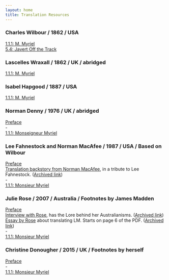 ```yaml
---
layout: home
title: Translation Resources
---
```


### **Charles Wilbour** / 1862 / USA
[1.1.1: M. Myriel](/chapter1/wilbour)<br/>
[5.4: Javert Off the Track](/derailed/wilbour)

### **Lascelles Wraxall** / 1862 / UK / abridged
[1.1.1: M. Myriel](/chapter1/wraxall)

### **Isabel Hapgood** / 1887 / USA
[1.1.1: M. Myriel](/chapter1/hapgood)

### **Norman Denny** / 1976 / UK / abridged
[Preface](/preface/denny)<br/>
-<br/>
[1.1.1: Monseigneur Myriel](/chapter1/denny)

### **Lee Fahnestock and Norman MacAfee** / 1987 / USA / Based on Wilbour
[Preface](/preface/fma)<br/>
[Translation backstory from Norman MacAfee](https://translationista.com/2022/02/remembering-lee-fahnestock-1928-2022.html), in a tribute to Lee Fahnestock. ([Archived link](https://archive.is/vXXqp))<br/>
-<br/>
[1.1.1: Monsieur Myriel](/chapter1/fma)

### **Julie Rose** / 2007 / Australia / Footnotes by James Madden
[Preface](/preface/rose)<br/>
[Interview with Rose](https://atthefestival.wordpress.com/2014/05/24/literary-translations-out-of-the-enclave-and-into-the-world/), has the Lore behind her Australianisms. ([Archived link](https://archive.is/FpdA7))<br/>
[Essay by Rose](https://pen.org.au/wp-content/uploads/2023/08/PEN_June_2009_web.pdf) about translating LM. Starts on page 6 of the PDF. ([Archived link](https://archive.is/xMjQx))<br/>
-<br/>
[1.1.1: Monsieur Myriel](/chapter1/rose)

### **Christine Donougher** / 2015 / UK / Footnotes by herself
[Preface](/preface/donougher)<br/>
-<br/>
[1.1.1: Monsieur Myriel](/chapter1/donougher)
